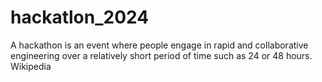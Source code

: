 # hackatlon_2024
A hackathon is an event where people engage in rapid and collaborative engineering over a relatively short period of time such as 24 or 48 hours. Wikipedia
